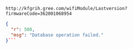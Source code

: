 `http://kfgrih.gree.com/wifiModule/Lastversion?firmwareCode=362001068954`

```json
{
  "r": 500,
  "msg": "Database operation failed."
}```